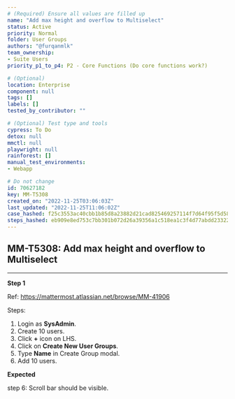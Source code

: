 ```yaml
---
# (Required) Ensure all values are filled up
name: "Add max height and overflow to Multiselect"
status: Active
priority: Normal
folder: User Groups
authors: "@furqanmlk"
team_ownership: 
- Suite Users
priority_p1_to_p4: P2 - Core Functions (Do core functions work?)

# (Optional)
location: Enterprise
component: null
tags: []
labels: []
tested_by_contributor: ""

# (Optional) Test type and tools
cypress: To Do
detox: null
mmctl: null
playwright: null
rainforest: []
manual_test_environments:
- Webapp

# Do not change
id: 70627182
key: MM-T5308
created_on: "2022-11-25T03:06:03Z"
last_updated: "2022-11-25T11:06:02Z"
case_hashed: f25c3553ac40cbb1b85d8a23882d21cad825469257114f7d64f95f5d5863b9bb2fe47ed7dec26e41c15e6184dfa89927
steps_hashed: eb909e8ed753c7bb301b072d26a39356a1c518ea1c3f4d77abdd2332231443977bfd1989e056d6f10c619cd236ac42ae
---
```


<!-- (Auto-generated) Based on frontmatter's "key" and "name" -->

## MM-T5308: Add max height and overflow to Multiselect

---

**Step 1**

Ref: <https://mattermost.atlassian.net/browse/MM-41906>

Steps:

1. Login as **SysAdmin**.
2. Create 10 users.
3. Click **+** icon on LHS.
4. Click on **Create New User Groups**.
5. Type **Name** in Create Group modal.
6. Add 10 users.

**Expected**

step 6: Scroll bar should be visible.
